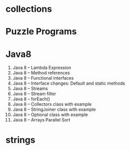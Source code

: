 # collections

# Puzzle Programs

# Java8
1. Java 8 – Lambda Expression
2. Java 8 – Method references
3. Java 8 – Functional interfaces
4. Java 8 – Interface changes: Default and static methods
5. Java 8 – Streams
6. Java 8 – Stream filter
7. Java 8 – forEach()
8. Java 8 – Collectors class with example
9. Java 8 – StringJoiner class with example
10. Java 8 – Optional class with example
11. Java 8 – Arrays Parallel Sort

# strings
